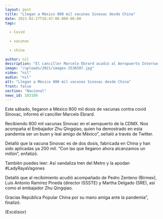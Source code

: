 ```yaml
---
layout: post
title: "Llegan a México 800 mil vacunas Sinovac desde China"
date: 2021-02-27T16:47:00.000-06:00
tags:
  
  - Covid
  
  - vacunas
  
  - china
  
author: nil
description: "El canciller Marcelo Ebrard acudió al Aeropuerto Internacional de la Ciudad de México acompañado del embajador de China, Zhu Qingqiao"
image: "/uploads/2021/images-2536587.jpg"
video: "nil"
audio: "nil"
alt: "Llegan a México 800 mil vacunas Sinovac desde China"
front: false
section: "Nacional"
news_id: 183189
---
```


Este sábado, llegaron a México 800 mil dosis de vacunas contra covid Sinovac, informó el canciller Marcelo Ebrard.

Recibiendo 800 mil vacunas Sinovac en el aeropuerto de la CDMX. Nos acompaña el Embajador Zhu Qingqiao, quien ha demostrado en esta pandemia ser un buen y leal amigo de México”, señaló a través de Twitter.

Detalló que la vacuna Sinovac es de dos dosis, fabricada en China y han sido aplicadas ya 200 mil. “Con las que llegaron ahora alcanzamos un millón”, enfatizó.

También puedes leer: Así vandaliza tren del Metro y la apodan #LadyRayaVagones

Detalló que al recibimiento acudió acompañado de Pedro Zenteno (Birmex), Luis Antonio Ramírez Pineda (director ISSSTE) y Martha Delgado (SRE), así como el embajador Zhu Qingqiao.

Gracias República Popular China por su mano amiga ante la pandemia”, finalizó.

(Excélsior)